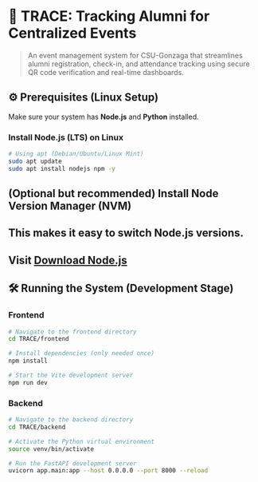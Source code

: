 # 🚀 TRACE: Tracking Alumni for Centralized Events

> An event management system for CSU-Gonzaga that streamlines alumni registration, check-in, and attendance tracking using secure QR code verification and real-time dashboards.

## ⚙️ Prerequisites (Linux Setup)

Make sure your system has **Node.js** and **Python** installed.

### Install Node.js (LTS) on Linux
```bash
# Using apt (Debian/Ubuntu/Linux Mint)
sudo apt update
sudo apt install nodejs npm -y
```

## (Optional but recommended) Install Node Version Manager (NVM)
## This makes it easy to switch Node.js versions. 
## Visit [Download Node.js](https://nodejs.org/en/download) 






## 🛠️ Running the System (Development Stage)

### Frontend
```bash
# Navigate to the frontend directory
cd TRACE/frontend

# Install dependencies (only needed once)
npm install

# Start the Vite development server
npm run dev
```

### Backend
```bash
# Navigate to the backend directory
cd TRACE/backend

# Activate the Python virtual environment
source venv/bin/activate

# Run the FastAPI development server
uvicorn app.main:app --host 0.0.0.0 --port 8000 --reload
```